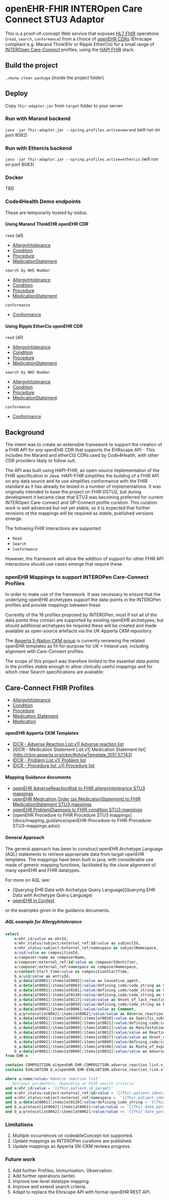 
# openEHR-FHIR INTEROpen Care Connect STU3 Adaptor

This is a proof-of-concept Web service that exposes [HL7 FHIR](https://www.hl7.org/fhir) operations (`read`, `search`, `conformance`) from a choice of [openEHR CDRs](https://docs.code4health.org/ES0-overview-openehr-ehrscape.html) (Ehrscape compliant e.g. Marand Think!Ehr or Ripple EtherCis) for a small range of [INTEROpen Care-Connect](https://nhsconnect.github.io/CareConnectAPI/) profiles, using the [HAPI FHIR](http://hapifhir.io) stack.

## Build the project
`./mvnw clean package` (inside the project folder)

## Deploy
Copy `fhir-adaptor.jar` from `target` folder to your server

### Run with Marand backend
`java -jar fhir-adaptor.jar --spring.profiles.active=marand` (will run on port 8082)

### Run with Ethercis backend
`java -jar fhir-adaptor.jar --spring.profiles.active=ethercis` (will run on port 8083)

### Docker
TBD


### Code4Health Demo endpoints

These are temporarily hosted by inidus.

#### Using Marand ThinkEHR openEHR CDR

`read` (all)

- [AllergyIntolerance](http://platform.inidus.io/marand/fhir/AllergyIntolerance)
- [Condition](http://platform.inidus.io/marand/fhir/Condition)
- [Procedure](http://platform.inidus.io/marand/fhir/Procedure)
- [MedicationStatement](http://platform.inidus.io/marand/fhir/MedicationStatement)

`search by NHS Number`

- [AllergyIntolerance](http://platform.inidus.io/marand/fhir/AllergyIntolerance?patient.identifier=https%3A%2F%2Ffhir.nhs.uk%2FId%2Fnhs-number%7C9999999000)
- [Condition](http://platform.inidus.io/marand/fhir/Condition?patient.identifier=https%3A%2F%2Ffhir.nhs.uk%2FId%2Fnhs-number%7C9999999000)
- [Procedure](http://platform.inidus.io/marand/fhir/Procedure?patient.identifier=https%3A%2F%2Ffhir.nhs.uk%2FId%2Fnhs-number%7C9999999000)
- [MedicationStatement](http://platform.inidus.io/marand/fhir/MedicationStatement?patient.identifier=https%3A%2F%2Ffhir.nhs.uk%2FId%2Fnhs-number%7C9999999000)

`conformance`
- [Conformance](http://platform.inidus.io/marand/fhir/Conformance)


#### Using Ripple EtherCis openEHR CDR

`read` (all)

- [AllergyIntolerance](http://platform.inidus.io/ethercis/fhir/AllergyIntolerance)
- [Condition](http://platform.inidus.io/ethercis/fhir/Condition)
- [Procedure](http://platform.inidus.io/ethercis/fhir/Procedure)
- [MedicationStatement](http://platform.inidus.io/ethercis/fhir/MedicationStatement)

`search by NHS Number`

- [AllergyIntolerance](http://platform.inidus.io/ethercis/fhir/AllergyIntolerance?patient.identifier=https%3A%2F%2Ffhir.nhs.uk%2FId%2Fnhs-number%7C9999999000)
- [Condition](http://platform.inidus.io/ethercis/fhir/Condition?patient.identifier=https%3A%2F%2Ffhir.nhs.uk%2FId%2Fnhs-number%7C9999999000)
- [Procedure](http://platform.inidus.io/ethercis/fhir/Procedure?patient.identifier=https%3A%2F%2Ffhir.nhs.uk%2FId%2Fnhs-number%7C9999999000)
- [MedicationStatement](http://platform.inidus.io/ethercis/fhir/MedicationStatement?patient.identifier=https%3A%2F%2Ffhir.nhs.uk%2FId%2Fnhs-number%7C9999999000)

`conformance`
- [Conformance](http://platform.inidus.io/ethercis/fhir/Conformance)


## Background

The intent was to create an extensible framework  to support the creation of a FHIR API for any openEHR CDR that supports the EHRscape API - This includes the Marand and etherCIS CDRs used by Code4Health, with other CDR providers likely to follow suit.

The API was built using HAPI-FHIR, an open-source implementation of the FHIR specification in Java. HAPI-FHIR simplifies the building of a FHIR API on any data source and its use simplifies conformance with the FHIR standard as it has already be tested in a number of implementations. It was originally intended to base the project on FHIR DSTU2, but during development it became clear that STU3 was becoming preferred for current INTEROpen Care-connect and GP-Connect profile curation. This curation work is well advanced but not yet stable, so it is ecpected that further revisions ot the mappings will be required as stable, published versions emerge.

The following FHIR Interactions are supported

- `Read`
- `Search`
- `Conformance`

However, the framework will allow the addition of support for other FHIR API interactions should use cases emerge that require these.

### openEHR Mappings to support INTEROPen Care-Connect Profiles

In order to make use of the framework. It was necessary to ensure that the underlying openEHR archetypes support the data-points in the INTEROPen profiles and provide mappings between these.

Currently of the 16 profiles proposed by INTEROPen, most if not all of the data points they contain are supported by existing openEHR archetypes, but should additional archetypes be required these will be created and made available as open-source artefacts via the UK Apperta CKM repository.

The [Apperta 5-Nation CKM group](http://ckm.apperta.org/ckm/#showProject_1051.61.18) is currently reviewing the related openEHR templates as fit-for-purpose for UK + Ireland use, including alignment with Care-Connect profiles.

The scope of this project was therefore limited to the essential data points in the profiles stable enough to allow clinically useful mappings and for which clear Search specifications are available:

## Care-Connect FHIR Profiles

- [AllergyIntolerance](https://nhsconnect.github.io/CareConnectAPI/api_clinical_allergyintolerance.html)
- [Condition](https://nhsconnect.github.io/CareConnectAPI/api_clinical_condition.html)
- [Procedure](https://nhsconnect.github.io/CareConnectAPI/api_clinical_procedure.html)
- [Medication Statement](https://nhsconnect.github.io/CareConnectAPI/api_medication_medicationstatement.html)
- [Medication](https://nhsconnect.github.io/CareConnectAPI/api_medication_medication.html)

#### openEHR Apperta CKM Templates

- [IDCR -  Adverse Reaction List.v1| Adverse reaction list](http://ckm.apperta.org/ckm/#showTemplate_1051.57.71)
- [IDCR -  Medication Statement List.v1| Medication Statement list] (http://ckm.apperta.org/ckm/#showTemplate_1051.57.143)
- [IDCR -  Problem List.v1| Problem list](http://ckm.apperta.org/ckm/#showTemplate_1051.57.134)
- [IDCR - Procedure list .v1| Procedure list](http://ckm.apperta.org/ckm/#showTemplate_1051.57.140)

#### Mapping Guidance documents

- [openEHR AdverseReactionRisk to FHIR allergyIntolerance STU3 mappings](docs/mapping_guidance/openEHR-AdverseReactionRisk-to-FHIR-AllergyIntolerance-STU3-mappings.adoc)
- [openEHR Medication Order (as MedicationStatement) to FHIR MedicationStatement STU3 mappings](docs/mapping_guidance/openEHR-MedicationOrder-to-FHIR-MedicationStatement-STU3-mappings.adoc)
- [openEHR ProblemDiagnosis to FHIR condition STU3 mappings](docs/mapping_guidance/openEHR-ProblemDiagnosis-to-FHIR-Condition-STU3-mappings.adoc)
- [openEHR Procedure to FHIR Procedure STU3 mappings](docs/mapping_guidance/openEHR-Procedure-to FHIR-Procedure-STU3-mappings.adoc)

#### General Approach

The general approach has been to construct openEHR Archetype Language (AQL) statements to retrieve appropriate data from target openEHR templates. The mappings have been built in java, with considerable use made of generic mapping functions, facilitated by the close alignment of many openEHR and FHIR datatypes.

For more on AQL see:

- [Querying EHR Data with Archetype Query Language](Querying EHR Data with Archetype Query Language)
- [openEHR in Context](https://www.slideshare.net/freshehr/1-7-openehr-in-context)

or the examples given in the guidance documents.

##### AQL example for AllergyIntolerance
```sql
select
    e/ehr_id/value as ehrId,
    e/ehr_status/subject/external_ref/id/value as subjectId,
    e/ehr_status/subject/external_ref/namespace as subjectNamespace,
    a/uid/value as compositionId,
    a/composer/name as composerName,
    a/composer/external_ref/id/value as composerIdentifier,
    a/composer/external_ref/namespace as composerNamespace,
    a/context/start_time/value as compositionStartTime,
    b_a/uid/value as entryId,
    b_a/data[at0001]/items[at0002]/value as Causative_agent,
    b_a/data[at0001]/items[at0063]/value/defining_code/code_string as Status_code,
    b_a/data[at0001]/items[at0101]/value/defining_code/code_string as Criticality_code,
    b_a/data[at0001]/items[at0120]/value/defining_code/code_string as Category_code,
    b_a/data[at0001]/items[at0117]/value/value as Onset_of_last_reaction,
    b_a/data[at0001]/items[at0058]/value/defining_code/code_string as Reaction_mechanism_code,
    b_a/data[at0001]/items[at0006]/value/value as Comment,
    b_a/protocol[at0042]/items[at0062]/value/value as Adverse_reaction_risk_Last_updated,
    b_a/data[at0001]/items[at0009]/items[at0010]/value as Specific_substance,
    b_a/data[at0001]/items[at0009]/items[at0021]/value/defining_code/code_string as Certainty_code,
    b_a/data[at0001]/items[at0009]/items[at0011]/value as Manifestation,
    b_a/data[at0001]/items[at0009]/items[at0012]/value/value as Reaction_description,
    b_a/data[at0001]/items[at0009]/items[at0027]/value/value as Onset_of_reaction,
    b_a/data[at0001]/items[at0009]/items[at0089]/value/defining_code/code_string as Severity_code,
    b_a/data[at0001]/items[at0009]/items[at0106]/value as Route_of_exposure,
    b_a/data[at0001]/items[at0009]/items[at0032]/value/value as Adverse_reaction_risk_Comment
from EHR e

contains COMPOSITION a[openEHR-EHR-COMPOSITION.adverse_reaction_list.v1]
contains EVALUATION b_a[openEHR-EHR-EVALUATION.adverse_reaction_risk.v1]

where a/name/value='Adverse reaction list'
-- Optional parameters, depending on FHIR search criteria
and e/ehr_id/value = '{{fhir.patient.id_param}}'
and e/ehr_status/subject/external_ref/id/value = '{{fhir.patient.identifier.value.param}}'
and e/ehr_status/subject/external_ref/namespace =  '{{fhir.patient.identifier.system.param}}'
and b_a/data[at0001]/items[at0120]/value/defining_code_string = '{{fhir_category_params}}'
and b_a/protocol[at0042]/items[at0062]/value/value >= '{{fhir_date_param_min}}'
and b_a/protocol[at0042]/items[at0062]/value/value <= '{{fhir_date_param_max}}'

```
### Limitations

1. Multiple occurrences on codeableConcept not supported.
2. Update mappings as INTEROPen curations are published.
3. Update mappings as Apperta 5N-CKM reviews progress.

### Future work

1. Add further Profiles, Immunisation, Observation.
2. Add further operations (write).
3. Improve low-level datatype mapping.
3. Improve and extend search criteria.
4. Adapt to replace the Ehrscape API with formal openEHR REST API.
